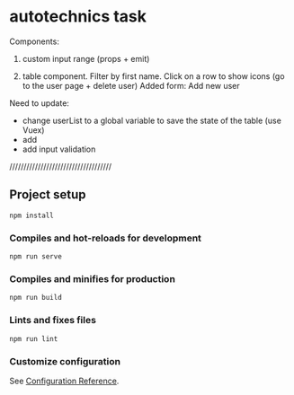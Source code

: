 # autotechnics task

Components:

1. custom input range (props + emit)

2. table component. Filter by first name. Click on a row to show icons (go to the user page + delete user)
   Added form: Add new user

Need to update:

- change userList to a global variable to save the state of the table (use Vuex)
- add
- add input validation

////////////////////////////////////

## Project setup

```
npm install
```

### Compiles and hot-reloads for development

```
npm run serve
```

### Compiles and minifies for production

```
npm run build
```

### Lints and fixes files

```
npm run lint
```

### Customize configuration

See [Configuration Reference](https://cli.vuejs.org/config/).
